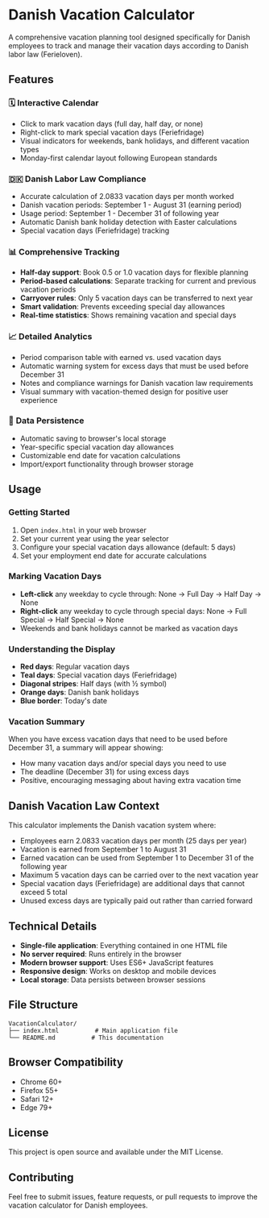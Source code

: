 # Danish Vacation Calculator

A comprehensive vacation planning tool designed specifically for Danish employees to track and manage their vacation days according to Danish labor law (Ferieloven).

## Features

### 🗓️ **Interactive Calendar**

- Click to mark vacation days (full day, half day, or none)
- Right-click to mark special vacation days (Feriefridage)
- Visual indicators for weekends, bank holidays, and different vacation types
- Monday-first calendar layout following European standards

### 🇩🇰 **Danish Labor Law Compliance**

- Accurate calculation of 2.0833 vacation days per month worked
- Danish vacation periods: September 1 - August 31 (earning period)
- Usage period: September 1 - December 31 of following year
- Automatic Danish bank holiday detection with Easter calculations
- Special vacation days (Feriefridage) tracking

### 📊 **Comprehensive Tracking**

- **Half-day support**: Book 0.5 or 1.0 vacation days for flexible planning
- **Period-based calculations**: Separate tracking for current and previous vacation periods
- **Carryover rules**: Only 5 vacation days can be transferred to next year
- **Smart validation**: Prevents exceeding special day allowances
- **Real-time statistics**: Shows remaining vacation and special days

### 📈 **Detailed Analytics**

- Period comparison table with earned vs. used vacation days
- Automatic warning system for excess days that must be used before December 31
- Notes and compliance warnings for Danish vacation law requirements
- Visual summary with vacation-themed design for positive user experience

### 💾 **Data Persistence**

- Automatic saving to browser's local storage
- Year-specific special vacation day allowances
- Customizable end date for vacation calculations
- Import/export functionality through browser storage

## Usage

### Getting Started

1. Open `index.html` in your web browser
2. Set your current year using the year selector
3. Configure your special vacation days allowance (default: 5 days)
4. Set your employment end date for accurate calculations

### Marking Vacation Days

- **Left-click** any weekday to cycle through: None → Full Day → Half Day → None
- **Right-click** any weekday to cycle through special days: None → Full Special → Half Special → None
- Weekends and bank holidays cannot be marked as vacation days

### Understanding the Display

- **Red days**: Regular vacation days
- **Teal days**: Special vacation days (Feriefridage)
- **Diagonal stripes**: Half days (with ½ symbol)
- **Orange days**: Danish bank holidays
- **Blue border**: Today's date

### Vacation Summary

When you have excess vacation days that need to be used before December 31, a summary will appear showing:

- How many vacation days and/or special days you need to use
- The deadline (December 31) for using excess days
- Positive, encouraging messaging about having extra vacation time

## Danish Vacation Law Context

This calculator implements the Danish vacation system where:

- Employees earn 2.0833 vacation days per month (25 days per year)
- Vacation is earned from September 1 to August 31
- Earned vacation can be used from September 1 to December 31 of the following year
- Maximum 5 vacation days can be carried over to the next vacation year
- Special vacation days (Feriefridage) are additional days that cannot exceed 5 total
- Unused excess days are typically paid out rather than carried forward

## Technical Details

- **Single-file application**: Everything contained in one HTML file
- **No server required**: Runs entirely in the browser
- **Modern browser support**: Uses ES6+ JavaScript features
- **Responsive design**: Works on desktop and mobile devices
- **Local storage**: Data persists between browser sessions

## File Structure

```
VacationCalculator/
├── index.html          # Main application file
└── README.md          # This documentation
```

## Browser Compatibility

- Chrome 60+
- Firefox 55+
- Safari 12+
- Edge 79+

## License

This project is open source and available under the MIT License.

## Contributing

Feel free to submit issues, feature requests, or pull requests to improve the vacation calculator for Danish employees.
